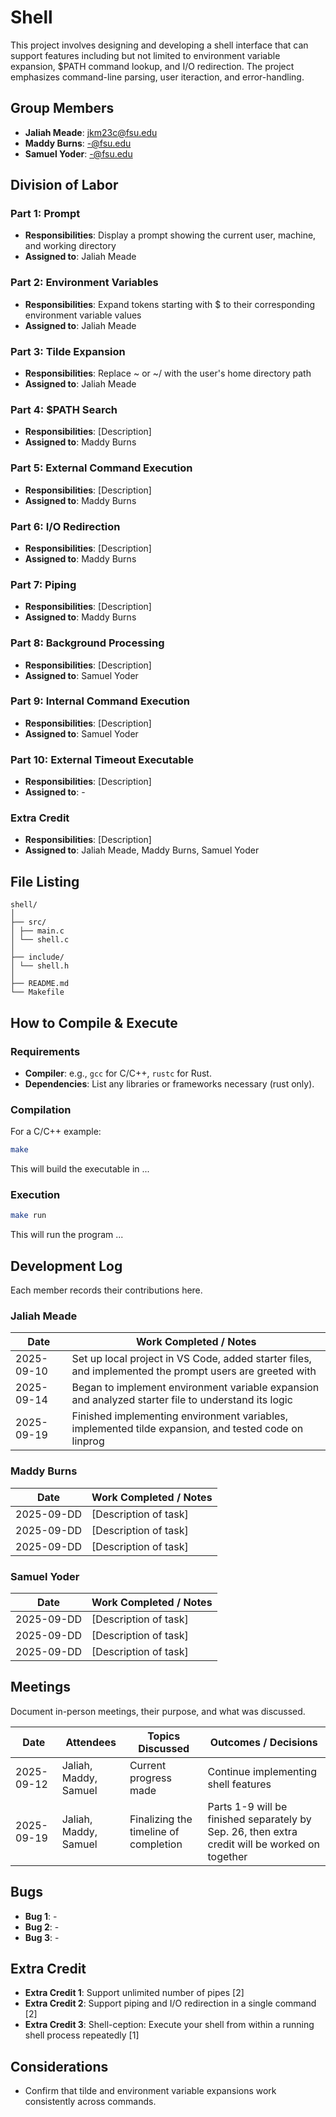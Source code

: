 # Shell

This project involves designing and developing a shell interface that can support features including but not limited to environment variable expansion, $PATH command lookup, and I/O redirection. The project emphasizes command-line parsing, user iteraction, and error-handling. 

## Group Members
- **Jaliah Meade**: jkm23c@fsu.edu
- **Maddy Burns**: -@fsu.edu
- **Samuel Yoder**: -@fsu.edu
## Division of Labor

### Part 1: Prompt
- **Responsibilities**: Display a prompt showing the current user, machine, and working directory
- **Assigned to**: Jaliah Meade

### Part 2: Environment Variables
- **Responsibilities**: Expand tokens starting with $ to their corresponding environment variable values
- **Assigned to**: Jaliah Meade

### Part 3: Tilde Expansion
- **Responsibilities**: Replace ~ or ~/ with the user's home directory path
- **Assigned to**: Jaliah Meade

### Part 4: $PATH Search
- **Responsibilities**: [Description]
- **Assigned to**: Maddy Burns

### Part 5: External Command Execution
- **Responsibilities**: [Description]
- **Assigned to**: Maddy Burns

### Part 6: I/O Redirection
- **Responsibilities**: [Description]
- **Assigned to**: Maddy Burns

### Part 7: Piping
- **Responsibilities**: [Description]
- **Assigned to**: Maddy Burns

### Part 8: Background Processing
- **Responsibilities**: [Description]
- **Assigned to**: Samuel Yoder

### Part 9: Internal Command Execution
- **Responsibilities**: [Description]
- **Assigned to**: Samuel Yoder

### Part 10: External Timeout Executable
- **Responsibilities**: [Description]
- **Assigned to**: -

### Extra Credit
- **Responsibilities**: [Description]
- **Assigned to**: Jaliah Meade, Maddy Burns, Samuel Yoder

## File Listing
```
shell/
│
├── src/
│ ├── main.c
│ └── shell.c
│
├── include/
│ └── shell.h
│
├── README.md
└── Makefile
```
## How to Compile & Execute

### Requirements
- **Compiler**: e.g., `gcc` for C/C++, `rustc` for Rust.
- **Dependencies**: List any libraries or frameworks necessary (rust only).

### Compilation
For a C/C++ example:
```bash
make
```
This will build the executable in ...
### Execution
```bash
make run
```
This will run the program ...

## Development Log
Each member records their contributions here.

### Jaliah Meade

| Date       | Work Completed / Notes |
|------------|------------------------|
| 2025-09-10 | Set up local project in VS Code, added starter files, and implemented the prompt users are greeted with  |
| 2025-09-14 | Began to implement environment variable expansion and analyzed starter file to understand its logic|
| 2025-09-19 | Finished implementing environment variables, implemented tilde expansion, and tested code on linprog|

### Maddy Burns

| Date       | Work Completed / Notes |
|------------|------------------------|
| 2025-09-DD | [Description of task]  |
| 2025-09-DD | [Description of task]  |
| 2025-09-DD | [Description of task]  |


### Samuel Yoder

| Date       | Work Completed / Notes |
|------------|------------------------|
| 2025-09-DD | [Description of task]  |
| 2025-09-DD | [Description of task]  |
| 2025-09-DD | [Description of task]  |


## Meetings
Document in-person meetings, their purpose, and what was discussed.

| Date       | Attendees            | Topics Discussed | Outcomes / Decisions |
|------------|----------------------|------------------|-----------------------|
| 2025-09-12 | Jaliah, Maddy, Samuel| Current progress made  | Continue implementing shell features |
| 2025-09-19 | Jaliah, Maddy, Samuel| Finalizing the timeline of completion  | Parts 1-9 will be finished separately by Sep. 26, then extra credit will be worked on together  |


## Bugs
- **Bug 1**: -
- **Bug 2**: -
- **Bug 3**: -

## Extra Credit
- **Extra Credit 1**: Support unlimited number of pipes [2]
- **Extra Credit 2**: Support piping and I/O redirection in a single command [2]
- **Extra Credit 3**: Shell-ception: Execute your shell from within a running shell process repeatedly [1]

## Considerations
- Confirm that tilde and environment variable expansions work consistently across commands.
